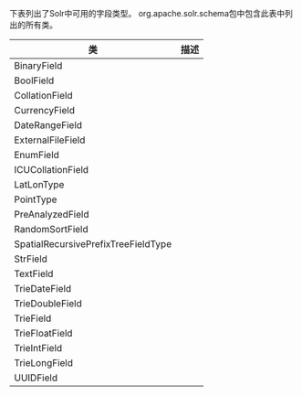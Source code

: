 下表列出了Solr中可用的字段类型。 org.apache.solr.schema包中包含此表中列出的所有类。

|类|描述|
|----|--------------|
|BinaryField||
|BoolField||
|CollationField||
|CurrencyField||
|DateRangeField||
|ExternalFileField||
|EnumField||
|ICUCollationField||
|LatLonType||
|PointType||
|PreAnalyzedField||
|RandomSortField||
|SpatialRecursivePrefixTreeFieldType||
|StrField||
|TextField||
|TrieDateField||
|TrieDoubleField||
|TrieField||
|TrieFloatField||
|TrieIntField||
|TrieLongField||
|UUIDField||
